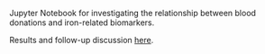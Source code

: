 Jupyter Notebook for investigating the relationship between blood donations and iron-related biomarkers.

Results and follow-up discussion [here](https://forum.quantifiedself.com/t/tracking-ferritin-after-blood-donations/11260).
